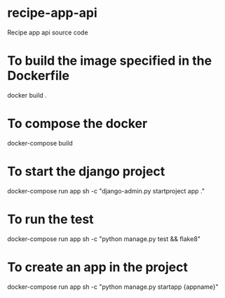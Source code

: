 # recipe-app-api
Recipe app api source code

# To build the image specified in the Dockerfile

docker build .

# To compose the docker

docker-compose build

# To start the django project

docker-compose run app sh -c "django-admin.py startproject app ."

# To run the test 

docker-compose run app sh -c "python manage.py test && flake8"

# To create an app in the project

docker-compose run app sh -c "python manage.py startapp {appname}"